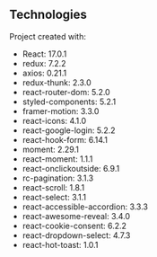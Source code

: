 ## Technologies

Project created with:

- React: 17.0.1
- redux: 7.2.2
- axios: 0.21.1
- redux-thunk: 2.3.0
- react-router-dom: 5.2.0
- styled-components: 5.2.1
- framer-motion: 3.3.0
- react-icons: 4.1.0
- react-google-login: 5.2.2
- react-hook-form: 6.14.1
- moment: 2.29.1
- react-moment: 1.1.1
- react-onclickoutside: 6.9.1
- rc-pagination: 3.1.3
- react-scroll: 1.8.1
- react-select: 3.1.1
- react-accessible-accordion: 3.3.3
- react-awesome-reveal: 3.4.0
- react-cookie-consent: 6.2.2
- react-dropdown-select: 4.7.3
- react-hot-toast: 1.0.1
